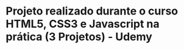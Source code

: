 <h1>Projeto realizado durante o curso HTML5, CSS3 e Javascript na prática (3 Projetos) - Udemy</h1>

<link href="https://marciolevys.github.io/portfolio/" alt="Link do site" rel="stylesheet" />
